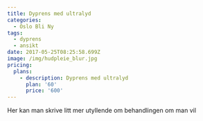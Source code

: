 ```yaml
---
title: ​Dyprens med ultralyd
categories:
  - Oslo Bli Ny
tags:
  - dyprens
  - ansikt
date: 2017-05-25T08:25:58.699Z
image: /img/hudpleie_blur.jpg
pricing:
  plans:
    - description: ​Dyprens med ultralyd
      plan: '60'
      price: '600'
---
```

Her kan man skrive litt mer utyllende om behandlingen om man vil

